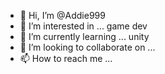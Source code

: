 - 👋 Hi, I’m @Addie999
- 👀 I’m interested in ... game dev 
- 🌱 I’m currently learning ... unity
- 💞️ I’m looking to collaborate on ...
- 📫 How to reach me ...

<!---
Addie999/Addie999 is a ✨ special ✨ repository because its `README.md` (this file) appears on your GitHub profile.
You can click the Preview link to take a look at your changes.
--->
